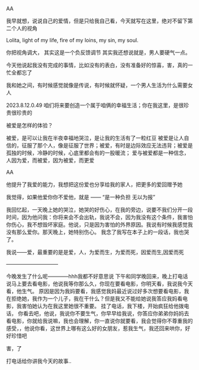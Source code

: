 AA

我早就想，说说自己的爱情，但是只给我自己看，今天就写在这里，绝对不留下第二个人的视角

Lolita, light of my life, fire of my loins, my sin, my soul. 




你把视角调大， 其实这是一个负反馈调节 其实我还想说就是，男人要硬气一点。

今天他说起我没有完成的事情，比如没有的表白，没有准备好的惊喜，害，真的一忙全都忘了

我和她之间，有时候感觉就像是传说，有时候就怀疑，一个男人生活为什么需要女人


2023.8.12.0.49
咱们将来要创造一个属于咱俩的幸福生活；你在我这里，是很珍贵很珍贵的

被爱是怎样的体验？

被爱，是可以让我在半夜幸福地哭泣，是让我的生活有了一粒红豆
被爱是让人自信的，征服了那个人，像是征服了世界；被爱，有时是边际效应无法违背；被爱是孤独的时候，冷静的时候，心底里都会有的一股暖流；
爱与被爱都是一种信念，人因为爱，而被爱，因为被爱，而更爱

AA

他提升了我爱的能力，我想把这份爱也分享给我的家人，把更多的爱回赠予她

我觉得，如果他爱你你不爱他，就是 —— “是一种负担 无以为报”

我回忆起，一天晚上她的哭泣，她哭的好伤心，在我的旁边，说要不我们分开一段时间，因为他问我：你将来会不会出轨，我说不会，因为我没有这个条件，我害怕你伤心，我不想毁坏家庭。他说，只是因为害怕的外界原因。我说有时候我感觉我没有那么爱你。那天晚上，她特别伤心。 我念了我写在本子上的一段话，我也哭了。

我说——爱，最重要的是是爱，人，为爱而生，为爱而死，因爱而生,因爱而死

——————————

今晚发生了什么呢————hhh我都不好意思说
下午和同学晚回来，晚上打电话说马上要去看电影，他说我等你那么久，你现在要看电影，你明天看，我说我今天看，他生气。 
原因是因为我妈要看，我感觉我妈最近说过好多次想要看电影，我在拒绝她，我作为一个儿子，我在干什么？但是我又不能给她说我答应我妈看电影，我害怕她认为在我这里她很不重要。
挂了电话，我下楼，开始疯狂给他拨电话， 你看去吧，他说，我说你不要生气，你早早给我说，你答应你弟弟你妈妈去看电影，你就给我说嘛，我也会理解，你一直说你就要看，我会觉得你不尊重我的感受，，他说你看，这世界上哪有这么好的女朋友，惹我生气，我还回来哄你，好好珍惜吧

害，了






打电话给你讲我今天的故事..



